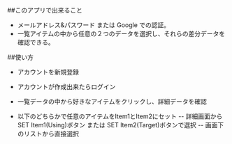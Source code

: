 ##このアプリで出来ること

- メールアドレス&パスワード または Google での認証。
- 一覧アイテムの中から任意の２つのデータを選択し、それらの差分データを確認できる。

##使い方

- アカウントを新規登録

- アカウントが作成出来たらログイン

- 一覧データの中から好きなアイテムをクリックし、詳細データを確認

- 以下のどちらかで任意のアイテムをItem1とItem2にセット
  -- 詳細画面からSET Item1(Using)ボタン または SET Item2(Target)ボタンで選択
  -- 画面下のリストから直接選択
